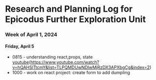 # Research and Planning Log for Epicodus Further Exploration Unit

### Week of April 1, 2024

#### Friday, April 5

* 0815 - understanding react,props, state [youtube](https://www.youtube.com/watch?v=IYvD9oBCuJI)(https://www.youtube.com/watch?v=hQAHSlTtcmY&list=TLPQMDUwNDIwMjRzDX3APXbgCg&index=2)
* 1000 - work on react project: create form to add dumpling

<!-- -work on react project.
-work on responsive web design.
-a tutorial with integrating maps? mapbox?
-portfolio -->